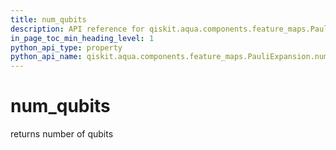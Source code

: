 ```yaml
---
title: num_qubits
description: API reference for qiskit.aqua.components.feature_maps.PauliExpansion.num_qubits
in_page_toc_min_heading_level: 1
python_api_type: property
python_api_name: qiskit.aqua.components.feature_maps.PauliExpansion.num_qubits
---
```


# num\_qubits

returns number of qubits

